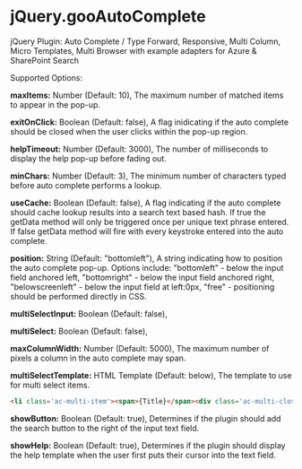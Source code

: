 # jQuery.gooAutoComplete
jQuery Plugin: Auto Complete / Type Forward, Responsive, Multi Column, Micro Templates, Multi Browser with example adapters for Azure &amp; SharePoint Search

Supported Options:

**maxItems:** Number (Default: 10), The maximum number of matched items to appear in the pop-up.

**exitOnClick:** Boolean (Default: false), A flag inidicating if the auto complete should be closed when the user clicks within the pop-up region.

**helpTimeout:** Number (Default: 3000), The number of milliseconds to display the help pop-up before fading out.

**minChars:** Number (Default: 3), The minimum number of characters typed before auto complete performs a lookup.

**useCache:** Boolean (Default: false), A flag indicating if the auto complete should cache lookup results into a search text based hash.  If true the getData method will only be triggered once per unique text phrase entered.  If false getData method will fire with every keystroke entered into the auto complete.

**position:** String (Default: "bottomleft"), A string indicating how to position the auto complete pop-up.  Options include: "bottomleft" - below the input field anchored left, "bottomright" - below the input field anchored right, "belowscreenleft" - below the input field at left:0px, "free" - positioning should be performed directly in CSS.

**multiSelectInput:** Boolean (Default: false),

**multiSelect:** Boolean (Default: false),

**maxColumnWidth:** Number (Default: 5000), The maximum number of pixels a column in the auto complete may span.

**multiSelectTemplate:** HTML Template (Default: below), The template to use for multi select items.
```html
<li class='ac-multi-item'><span>{Title}</span><div class='ac-multi-close'></div></li>
```

**showButton:** Boolean (Default: true), Determines if the plugin should add the search button to the right of the input text field.

**showHelp:** Boolean (Default: true), Determines if the plugin should display the help template when the user first puts their cursor into the text field.


